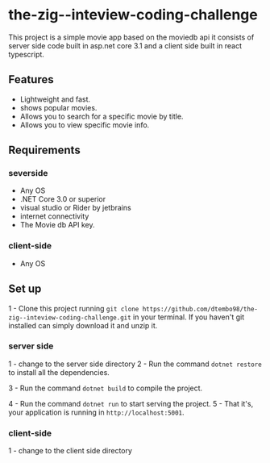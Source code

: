 # the-zig--inteview-coding-challenge

This project is a simple movie app based on the moviedb api it consists of server side code built in asp.net core 3.1 and a client side built in react typescript.
## Features

- Lightweight and fast.
- shows popular movies.
- Allows you to search for a specific movie by title.
- Allows you to view specific movie info.

## Requirements 
 ### severside

- Any OS
- .NET Core 3.0 or superior
- visual studio or Rider by jetbrains
- internet connectivity
- The Movie db API key.
### client-side
- Any OS


## Set up 

1 - Clone this project running `git clone https://github.com/dtembo98/the-zig--inteview-coding-challenge.git` in your terminal. If you haven't git installed can simply download it and unzip it.

### server side

1 - change to the server side directory 
2 - Run the command `dotnet restore` to install all the dependencies.

3 - Run the command `dotnet build` to compile the project.

4 - Run the command `dotnet run` to start serving the project.
5 - That it's, your application is running in `http://localhost:5001`.

### client-side 
1 - change to the client side directory 

